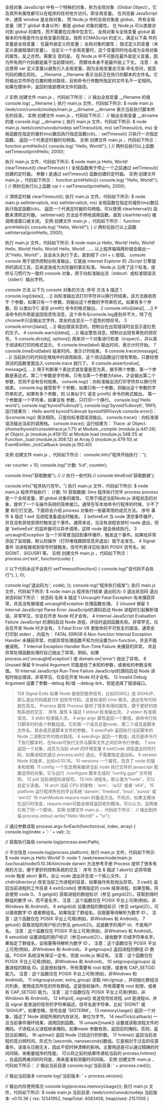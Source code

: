 全局对象
JavaScript 中有一个特殊的对象，称为全局对象（Global Object），它及其所有属性都可以在程序的任何地方访问，即全局变量。
在浏览器 JavaScript 中，通常 window 是全局对象， 而 Node.js 中的全局对象是 global，
所有全局变量（除了 global 本身以外）都是 global 对象的属性。
在 Node.js 可以直接访问到 global 的属性，而不需要在应用中包含它。
全局对象与全局变量
global 最根本的作用是作为全局变量的宿主。按照 ECMAScript 的定义，满足以下条 件的变量是全局变量：
在最外层定义的变量；
全局对象的属性；
隐式定义的变量（未定义直接赋值的变量）。
当定义一个全局变量时，这个变量同时也会成为全局对象的属性，反之亦然。需要注 意的是，
在 Node.js 中不可能在最外层定义变量，因为所有用户代码都是属于当前模块的， 而模块本身不是最外层上下文。
注意： 永远使用 var 定义变量以避免引入全局变量，因为全局变量会污染 命名空间，提高代码的耦合风险。
__filename
__filename 表示当前正在执行的脚本的文件名。它将输出文件所在位置的绝对路径，且和命令行参数所指定的文件名不一定相同。
如果在模块中，返回的值是模块文件的路径。


// 实例
创建文件 main.js ，代码如下所示：
// 输出全局变量 __filename 的值
console.log( __filename );
执行 main.js 文件，代码如下所示:
$ node main.js
/web/com/runoob/nodejs/main.js
__dirname
__dirname 表示当前执行脚本所在的目录。
实例
创建文件 main.js ，代码如下所示：
// 输出全局变量 __dirname 的值
console.log( __dirname );
执行 main.js 文件，代码如下所示:
$ node main.js
/web/com/runoob/nodejs
setTimeout(cb, ms)
setTimeout(cb, ms) 全局函数在指定的毫秒(ms)数后执行指定函数(cb)。：setTimeout() 只执行一次指定函数。
返回一个代表定时器的句柄值。
实例
创建文件 main.js ，代码如下所示：
function printHello(){
   console.log( "Hello, World!");
}
// 两秒后执行以上函数
setTimeout(printHello, 2000);


执行 main.js 文件，代码如下所示:
$ node main.js
Hello, World!
clearTimeout(t)
clearTimeout( t ) 全局函数用于停止一个之前通过 setTimeout() 创建的定时器。 参数 t 是通过 setTimeout() 函数创建的定时器。
实例
创建文件 main.js ，代码如下所示：
function printHello(){
   console.log( "Hello, World!");
}
// 两秒后执行以上函数
var t = setTimeout(printHello, 2000);

// 清除定时器
clearTimeout(t);
执行 main.js 文件，代码如下所示:
$ node main.js
setInterval(cb, ms)
setInterval(cb, ms) 全局函数在指定的毫秒(ms)数后执行指定函数(cb)。
返回一个代表定时器的句柄值。可以使用 clearInterval(t) 函数来清除定时器。
setInterval() 方法会不停地调用函数，直到 clearInterval() 被调用或窗口被关闭。
实例
创建文件 main.js ，代码如下所示：
function printHello(){
   console.log( "Hello, World!");
}
// 两秒后执行以上函数
setInterval(printHello, 2000);


执行 main.js 文件，代码如下所示:
$ node main.js Hello, World! Hello, World! Hello, World! Hello, World! Hello, World! ……
以上程序每隔两秒就会输出一次"Hello, World!"，且会永久执行下去，直到按下 ctrl + c 按钮。
console
console 用于提供控制台标准输出，它是由 Internet Explorer 的 JScript 引擎提供的调试工具，后来逐渐成为浏览器的事实标准。
Node.js 沿用了这个标准，提供与习惯行为一致的 console 对象，用于向标准输出流（stdout）或标准错误流（stderr）输出字符。


console 方法
以下为 console 对象的方法:
序号	方法 & 描述
1	console.log([data][, ...])
向标准输出流打印字符并以换行符结束。该方法接收若干 个参数，如果只有一个参数，则输出这个参数的字符串形式。如果有多个参数，则 以类似于C 语言 printf() 命令的格式输出。
2	console.info([data][, ...])
P该命令的作用是返回信息性消息，这个命令与console.log差别并不大，除了在chrome中只会输出文字外，其余的会显示一个蓝色的惊叹号。
3	console.error([data][, ...])
输出错误消息的。控制台在出现错误时会显示是红色的叉子。
4	console.warn([data][, ...])
输出警告消息。控制台出现有黄色的惊叹号。
5	console.dir(obj[, options])
用来对一个对象进行检查（inspect），并以易于阅读和打印的格式显示。
6	console.time(label)
输出时间，表示计时开始。
7	console.timeEnd(label)
结束时间，表示计时结束。
8	console.trace(message[, ...])
当前执行的代码在堆栈中的调用路径，这个测试函数运行很有帮助，只要给想测试的函数里面加入 console.trace 就行了。
9	console.assert(value[, message][, ...])
用于判断某个表达式或变量是否为真，接手两个参数，第一个参数是表达式，第二个参数是字符串。只有当第一个参数为false，才会输出第二个参数，否则不会有任何结果。
console.log()：向标准输出流打印字符并以换行符结束。
console.log 接受若干 个参数，如果只有一个参数，则输出这个参数的字符串形式。如果有多个参数，则 以类似于C 语言 printf() 命令的格式输出。
第一个参数是一个字符串，如果没有 参数，只打印一个换行。
console.log('Hello world'); 
console.log('byvoid%diovyb'); 
console.log('byvoid%diovyb', 1991); 
运行结果为：
Hello world 
byvoid%diovyb 
byvoid1991iovyb 
console.error()：与console.log() 用法相同，只是向标准错误流输出。
console.trace()：向标准错误流输出当前的调用栈。
console.trace();
运行结果为：
Trace: 
at Object.<anonymous> (/home/byvoid/consoletrace.js:1:71) 
at Module._compile (module.js:441:26) 
at Object..js (module.js:459:10) 
at Module.load (module.js:348:31) 
at Function._load (module.js:308:12) 
at Array.0 (module.js:479:10) 
at EventEmitter._tickCallback (node.js:192:40)


实例
创建文件 main.js ，代码如下所示：
console.info("程序开始执行：");

var counter = 10;
console.log("计数: %d", counter);

console.time("获取数据");
//
// 执行一些代码
// 
console.timeEnd('获取数据');

console.info("程序执行完毕。")
执行 main.js 文件，代码如下所示:
$ node main.js
程序开始执行：
计数: 10
获取数据: 0ms
程序执行完毕
process
process 是一个全局变量，即 global 对象的属性。
它用于描述当前Node.js 进程状态的对象，提供了一个与操作系统的简单接口。通常在写本地命令行程序的时候，少不了要 和它打交道。下面将会介绍 process 对象的一些最常用的成员方法。
序号	事件 & 描述
1	exit
当进程准备退出时触发。
2	beforeExit
当 node 清空事件循环，并且没有其他安排时触发这个事件。通常来说，当没有进程安排时 node 退出，但是 'beforeExit' 的监听器可以异步调用，这样 node 就会继续执行。
3	uncaughtException
当一个异常冒泡回到事件循环，触发这个事件。如果给异常添加了监视器，默认的操作（打印堆栈跟踪信息并退出）就不会发生。
4	Signal 事件
当进程接收到信号时就触发。信号列表详见标准的 POSIX 信号名，如 SIGINT、SIGUSR1 等。
实例
创建文件 main.js ，代码如下所示：
process.on('exit', function(code) {

  // 以下代码永远不会执行
  setTimeout(function() {
    console.log("该代码不会执行");
  }, 0);
  
  console.log('退出码为:', code);
});
console.log("程序执行结束");
执行 main.js 文件，代码如下所示:
$ node main.js
程序执行结束
退出码为: 0
退出状态码
退出状态码如下所示：
状态码	名称 & 描述
1	Uncaught Fatal Exception
有未捕获异常，并且没有被域或 uncaughtException 处理函数处理。
2	Unused
保留
3	Internal JavaScript Parse Error
JavaScript的源码启动 Node 进程时引起解析错误。非常罕见，仅会在开发 Node 时才会有。
4	Internal JavaScript Evaluation Failure
JavaScript 的源码启动 Node 进程，评估时返回函数失败。非常罕见，仅会在开发 Node 时才会有。
5	Fatal Error
V8 里致命的不可恢复的错误。通常会打印到 stderr ，内容为： FATAL ERROR
6	Non-function Internal Exception Handler
未捕获异常，内部异常处理函数不知为何设置为on-function，并且不能被调用。
7	Internal Exception Handler Run-Time Failure
未捕获的异常， 并且异常处理函数处理时自己抛出了异常。例如，如果 process.on('uncaughtException') 或 domain.on('error') 抛出了异常。
8	Unused
保留
9	Invalid Argument
可能是给了未知的参数，或者给的参数没有值。
10	Internal JavaScript Run-Time Failure
JavaScript的源码启动 Node 进程时抛出错误，非常罕见，仅会在开发 Node 时才会有。
12	Invalid Debug Argument 
设置了参数--debug 和/或 --debug-brk，但是选择了错误端口。
>128	Signal Exits
如果 Node 接收到致命信号，比如SIGKILL 或 SIGHUP，那么退出代码就是128 加信号代码。这是标准的 Unix 做法，退出信号代码放在高位。
Process 属性
Process 提供了很多有用的属性，便于更好的控制系统的交互：
序号.	属性 & 描述
1	stdout
标准输出流。
2	stderr
标准错误流。
3	stdin
标准输入流。
4	argv
argv 属性返回一个数组，由命令行执行脚本时的各个参数组成。它的第一个成员总是node，第二个成员是脚本文件名，其余成员是脚本文件的参数。
5	execPath
返回执行当前脚本的 Node 二进制文件的绝对路径。
6	execArgv
返回一个数组，成员是命令行下执行脚本时，在Node可执行文件与脚本文件之间的命令行参数。
7	env
返回一个对象，成员为当前 shell 的环境变量
8	exitCode
进程退出时的代码，如果进程优通过 process.exit() 退出，不需要指定退出码。
9	version
Node 的版本，比如v0.10.18。
10	versions
一个属性，包含了 node 的版本和依赖.
11	config
一个包含用来编译当前 node 执行文件的 javascript 配置选项的对象。它与运行 ./configure 脚本生成的 "config.gypi" 文件相同。
12	pid
当前进程的进程号。
13	title
进程名，默认值为"node"，可以自定义该值。
14	arch
当前 CPU 的架构：'arm'、'ia32' 或者 'x64'。
15	platform
运行程序所在的平台系统 'darwin', 'freebsd', 'linux', 'sunos' 或 'win32'
16	mainModule
require.main 的备选方法。不同点，如果主模块在运行时改变，require.main可能会继续返回老的模块。可以认为，这两者引用了同一个模块。
实例
创建文件 main.js ，代码如下所示：
// 输出到终端
process.stdout.write("Hello World!" + "\n");

// 通过参数读取
process.argv.forEach(function(val, index, array) {
   console.log(index + ': ' + val);
});

// 获取执行路局
console.log(process.execPath);


// 平台信息
console.log(process.platform);
执行 main.js 文件，代码如下所示:
$ node main.js
Hello World!
0: node
1: /web/www/node/main.js
/usr/local/node/0.10.36/bin/node
darwin
方法参考手册
Process 提供了很多有用的方法，便于更好的控制系统的交互：
序号	方法 & 描述
1	abort()
这将导致 node 触发 abort 事件。会让 node 退出并生成一个核心文件。
2	chdir(directory)
改变当前工作进程的目录，如果操作失败抛出异常。
3	cwd()
返回当前进程的工作目录
4	exit([code])
使用指定的 code 结束进程。如果忽略，将会使用 code 0。
5	getgid()
获取进程的群组标识（参见 getgid(2)）。获取到得时群组的数字 id，而不是名字。
注意：这个函数仅在 POSIX 平台上可用(例如，非Windows 和 Android)。
6	setgid(id)
设置进程的群组标识（参见 setgid(2)）。可以接收数字 ID 或者群组名。如果指定了群组名，会阻塞等待解析为数字 ID 。
注意：这个函数仅在 POSIX 平台上可用(例如，非Windows 和 Android)。
7	getuid()
获取进程的用户标识(参见 getuid(2))。这是数字的用户 id，不是用户名。
注意：这个函数仅在 POSIX 平台上可用(例如，非Windows 和 Android)。
8	setuid(id)
设置进程的用户标识（参见setuid(2)）。接收数字 ID或字符串名字。果指定了群组名，会阻塞等待解析为数字 ID 。
注意：这个函数仅在 POSIX 平台上可用(例如，非Windows 和 Android)。
9	getgroups()
返回进程的群组 iD 数组。POSIX 系统没有保证一定有，但是 node.js 保证有。
注意：这个函数仅在 POSIX 平台上可用(例如，非Windows 和 Android)。
10	setgroups(groups)
设置进程的群组 ID。这是授权操作，所有需要有 root 权限，或者有 CAP_SETGID 能力。
注意：这个函数仅在 POSIX 平台上可用(例如，非Windows 和 Android)。
11	initgroups(user, extra_group)
读取 /etc/group ，并初始化群组访问列表，使用成员所在的所有群组。这是授权操作，所有需要有 root 权限，或者有 CAP_SETGID 能力。
注意：这个函数仅在 POSIX 平台上可用(例如，非Windows 和 Android)。
12	kill(pid[, signal])
发送信号给进程. pid 是进程id，并且 signal 是发送的信号的字符串描述。信号名是字符串，比如 'SIGINT' 或 'SIGHUP'。如果忽略，信号会是 'SIGTERM'。
13	memoryUsage()
返回一个对象，描述了 Node 进程所用的内存状况，单位为字节。
14	nextTick(callback)
一旦当前事件循环结束，调用回到函数。
15	umask([mask])
设置或读取进程文件的掩码。子进程从父进程继承掩码。如果mask 参数有效，返回旧的掩码。否则，返回当前掩码。
16	uptime()
返回 Node 已经运行的秒数。
17	hrtime()
返回当前进程的高分辨时间，形式为 [seconds, nanoseconds]数组。它是相对于过去的任意事件。该值与日期无关，因此不受时钟漂移的影响。主要用途是可以通过精确的时间间隔，来衡量程序的性能。
可以将之前的结果传递给当前的 process.hrtime() ，会返回两者间的时间差，用来基准和测量时间间隔。
实例
创建文件 main.js ，代码如下所示：
// 输出当前目录
console.log('当前目录: ' + process.cwd());

// 输出当前版本
console.log('当前版本: ' + process.version);

// 输出内存使用情况
console.log(process.memoryUsage());
执行 main.js 文件，代码如下所示:
$ node main.js
当前目录: /web/com/runoob/nodejs
当前版本: v0.10.36
{ rss: 12541952, heapTotal: 4083456, heapUsed: 2157056 }